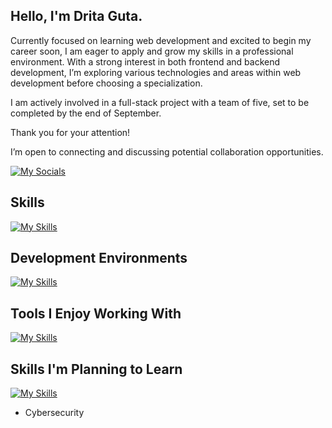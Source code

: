 ## Hello, I'm Drita Guta.

Currently focused on learning web development and excited to begin my career soon, 
I am eager to apply and grow my skills in a professional environment. 
With a strong interest in both frontend and backend development, 
I’m exploring various technologies and areas within web development before choosing a specialization.

I am actively involved in a full-stack project with a team of five, set to be completed by the end of September.

Thank you for your attention!

I’m open to connecting and discussing potential collaboration opportunities.

[![My Socials](https://skillicons.dev/icons?i=linkedin)](https://www.linkedin.com/in/drita-guta/)


## Skills

[![My Skills](https://skillicons.dev/icons?i=js,html,css,react,express,mongodb&perline=4)](https://skillicons.dev)

## Development Environments
[![My Skills](https://skillicons.dev/icons?i=vscode,git,nodejs,bash)](https://skillicons.dev)


## Tools I Enjoy Working With
[![My Skills](https://skillicons.dev/icons?i=figma,obsidian)](https://skillicons.dev)


## Skills I'm Planning to Learn
[![My Skills](https://skillicons.dev/icons?i=ts,nextjs)](https://skillicons.dev)
- Cybersecurity
